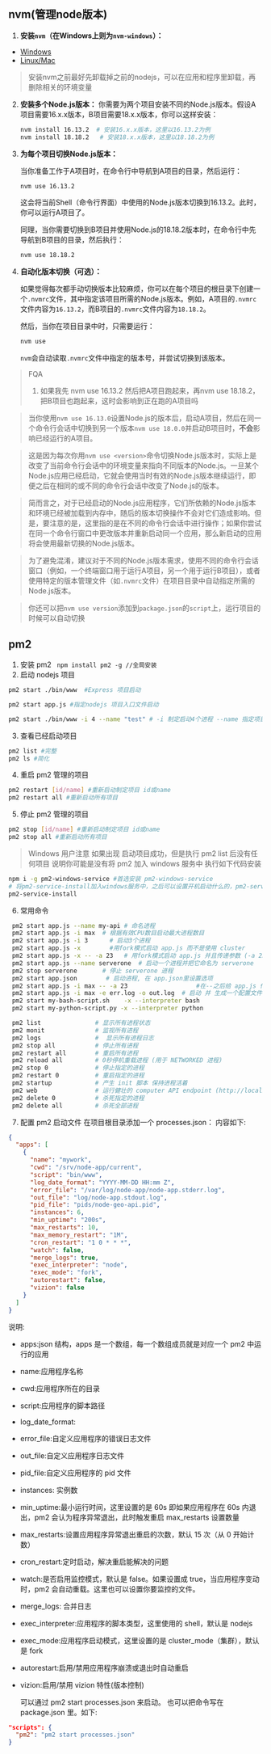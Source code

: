 ## nvm(管理node版本)
1. **安装`nvm`（在Windows上则为`nvm-windows`）：**
  - [Windows](https://github.com/coreybutler/nvm-windows/releases)
  - [Linux/Mac](https://github.com/nvm-sh/nvm)
> 安装nvm之前最好先卸载掉之前的nodejs，可以在应用和程序里卸载，再删除相关的环境变量

2. **安装多个Node.js版本：**
   你需要为两个项目安装不同的Node.js版本。假设A项目需要16.x.x版本，B项目需要18.x.x版本，你可以这样安装：

   ```bash
   nvm install 16.13.2  # 安装16.x.x版本，这里以16.13.2为例
   nvm install 18.18.2   # 安装18.x.x版本，这里以18.18.2为例
   ```

3. **为每个项目切换Node.js版本：**
   
   当你准备工作于A项目时，在命令行中导航到A项目的目录，然后运行：

   ```bash
   nvm use 16.13.2
   ```

   这会将当前Shell（命令行界面）中使用的Node.js版本切换到16.13.2。此时，你可以运行A项目了。

   同理，当你需要切换到B项目并使用Node.js的18.18.2版本时，在命令行中先导航到B项目的目录，然后执行：

   ```bash
   nvm use 18.18.2
   ```

4. **自动化版本切换（可选）：**

   如果觉得每次都手动切换版本比较麻烦，你可以在每个项目的根目录下创建一个`.nvmrc`文件，其中指定该项目所需的Node.js版本。例如，A项目的`.nvmrc`文件内容为`16.13.2`，而B项目的`.nvmrc`文件内容为`18.18.2`。

   然后，当你在项目目录中时，只需要运行：

   ```bash
   nvm use
   ```

   `nvm`会自动读取`.nvmrc`文件中指定的版本号，并尝试切换到该版本。

> FQA
>1. 如果我先 nvm use 16.13.2 然后把A项目跑起来，再nvm use 18.18.2，把B项目也跑起来，这时会影响到正在跑的A项目吗

>当你使用`nvm use 16.13.0`设置Node.js的版本后，启动A项目，然后在同一个命令行会话中切换到另一个版本`nvm use 18.0.0`并启动B项目时，**不会**影响已经运行的A项目。

>这是因为每次你用`nvm use <version>`命令切换Node.js版本时，实际上是改变了当前命令行会话中的环境变量来指向不同版本的Node.js。一旦某个Node.js应用已经启动，它就会使用当时有效的Node.js版本继续运行，即便之后在相同的或不同的命令行会话中改变了Node.js的版本。

>简而言之，对于已经启动的Node.js应用程序，它们所依赖的Node.js版本和环境已经被加载到内存中，随后的版本切换操作不会对它们造成影响。但是，要注意的是，这里指的是在不同的命令行会话中进行操作；如果你尝试在同一个命令行窗口中更改版本并重新启动同一个应用，那么新启动的应用将会使用最新切换的Node.js版本。

>为了避免混淆，建议对于不同的Node.js版本需求，使用不同的命令行会话窗口（例如，一个终端窗口用于运行A项目，另一个用于运行B项目），或者使用特定的版本管理文件（如`.nvmrc`文件）在项目目录中自动指定所需的Node.js版本。

>你还可以把`nvm use version`添加到`package.json`的`script`上，运行项目的时候可以自动切换

## pm2

1. 安装 pm2
   ` npm install pm2 -g //全局安装`
2. 启动 nodejs 项目

```sh
pm2 start ./bin/www  #Express 项目启动

pm2 start app.js #指定nodejs 项目入口文件启动

pm2 start ./bin/www -i 4 --name "test" # -i 制定启动4个进程 --name 指定项目名字，重启/关闭时可以使用

```

3. 查看已经启动项目

```sh
pm2 list #完整
pm2 ls #简化
```

4. 重启 pm2 管理的项目

```sh
pm2 restart [id/name] #重新启动制定项目 id或name
pm2 restart all #重新启动所有项目
```

5. 停止 pm2 管理的项目

```sh
pm2 stop [id/name] #重新启动制定项目 id或name
pm2 stop all #重新启动所有项目
```

> Windows 用户注意
> 如果出现 启动项目成功，但是执行 pm2 list 后没有任何项目 说明你可能是没有将 pm2 加入 windows 服务中
> 执行如下代码安装

```sh
npm i -g pm2-windows-service #首选安装 pm2-windows-service
# 将pm2-service-install加入windows服务中，之后可以设置开机启动什么的，pm2-service-uninstall可以卸载服务
pm2-service-install

```

6. 常用命令

```sh
 pm2 start app.js --name my-api # 命名进程
 pm2 start app.js -i max  # 根据有效CPU数目启动最大进程数目
 pm2 start app.js -i 3      # 启动3个进程
 pm2 start app.js -x        #用fork模式启动 app.js 而不是使用 cluster
 pm2 start app.js -x -- -a 23   # 用fork模式启动 app.js 并且传递参数 (-a 23)
 pm2 start app.js --name serverone  # 启动一个进程并把它命名为 serverone
 pm2 stop serverone       # 停止 serverone 进程
 pm2 start app.json        # 启动进程, 在 app.json里设置选项
 pm2 start app.js -i max -- -a 23                   #在--之后给 app.js 传递参数
 pm2 start app.js -i max -e err.log -o out.log  # 启动 并 生成一个配置文件，你也可以执行用其他语言编写的app  ( fork 模式):
 pm2 start my-bash-script.sh    -x --interpreter bash
 pm2 start my-python-script.py -x --interpreter python

 pm2 list               # 显示所有进程状态
 pm2 monit              # 监视所有进程
 pm2 logs               #  显示所有进程日志
 pm2 stop all           # 停止所有进程
 pm2 restart all        # 重启所有进程
 pm2 reload all         # 0秒停机重载进程 (用于 NETWORKED 进程)
 pm2 stop 0             # 停止指定的进程
 pm2 restart 0          # 重启指定的进程
 pm2 startup            # 产生 init 脚本 保持进程活着
 pm2 web                # 运行健壮的 computer API endpoint (http://localhost:9615)
 pm2 delete 0           # 杀死指定的进程
 pm2 delete all         # 杀死全部进程
```

7. 配置 pm2 启动文件
   在项目根目录添加一个 processes.json：
   内容如下:

```json
{
  "apps": [
    {
      "name": "mywork",
      "cwd": "/srv/node-app/current",
      "script": "bin/www",
      "log_date_format": "YYYY-MM-DD HH:mm Z",
      "error_file": "/var/log/node-app/node-app.stderr.log",
      "out_file": "log/node-app.stdout.log",
      "pid_file": "pids/node-geo-api.pid",
      "instances": 6,
      "min_uptime": "200s",
      "max_restarts": 10,
      "max_memory_restart": "1M",
      "cron_restart": "1 0 * * *",
      "watch": false,
      "merge_logs": true,
      "exec_interpreter": "node",
      "exec_mode": "fork",
      "autorestart": false,
      "vizion": false
    }
  ]
}
```

说明:

- apps:json 结构，apps 是一个数组，每一个数组成员就是对应一个 pm2 中运行的应用
- name:应用程序名称
- cwd:应用程序所在的目录
- script:应用程序的脚本路径
- log_date_format:
- error_file:自定义应用程序的错误日志文件
- out_file:自定义应用程序日志文件
- pid_file:自定义应用程序的 pid 文件
- instances: 实例数
- min_uptime:最小运行时间，这里设置的是 60s 即如果应用程序在 60s 内退出，pm2 会认为程序异常退出，此时触发重启 max_restarts 设置数量
- max_restarts:设置应用程序异常退出重启的次数，默认 15 次（从 0 开始计数）
- cron_restart:定时启动，解决重启能解决的问题
- watch:是否启用监控模式，默认是 false。如果设置成 true，当应用程序变动时，pm2 会自动重载。这里也可以设置你要监控的文件。
- merge_logs: 合并日志
- exec_interpreter:应用程序的脚本类型，这里使用的 shell，默认是 nodejs
- exec_mode:应用程序启动模式，这里设置的是 cluster_mode（集群），默认是 fork
- autorestart:启用/禁用应用程序崩溃或退出时自动重启
- vizion:启用/禁用 vizion 特性(版本控制)

  可以通过 pm2 start processes.json 来启动。
  也可以把命令写在 package.json 里。如下:

```json
"scripts": {
  "pm2": "pm2 start processes.json"
}
```
